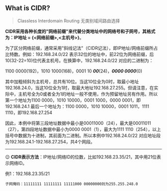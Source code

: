 ## What is CIDR?

> Classless Interdomain Routing 无类别域间路由选择

**CIDR采用各种长度的"网络前缀"来代替分类地址中的网络号和子网号，其格式为：IP地址 = {<网络前缀>,<主机号>}**。

为了区分网络前缀，通常采用"斜线记法"（CIDR记法），即IP地址/网络前缀所占比特数。例如：192.168.24.0/22 表示32位的地址中，前22位为网络前缀，后10(32-22=10)位代表主机号。在换算中，192.168.24.0/22 对应的二进制为：

1100 0000(192)，1010 1000(168)，0001 10 ***00***(24)，***0000 0000***(0)


其中加粗倾斜为主机号，总共有10位。当这10位全为0时，取最小地址192.168.24.0，当这10位全为1时，取最大地址192.168.27.255。但请注意，在实际中，主机号全为0或者全为1的地址一般不使用，作为预留地址另有作用。所以第一个地址为1100 0000，1010 10000，0001 1000，0000 0001，即192.168.24.1 最后一个地址为：1100 0000，1010 10000，0001 1011，1111 1110，即192.168.27.254

 

因此，本例中将第三段地址数据中最小是00011000（24），最大是00011011（27），第四段地址数据中最小为0000 0001（1），最大为1111 1110（254），以上括号中数据为十进制，其前面为二进制。所以本例中192.168.24.0/22 对应地址段为192.168.24.1-192.168.27.254，共4个网段。

---

:wink: **CIDR表示方法**：IP地址/网络ID的位数，比如192.168.23.35/21，其中用21位表示网络ID。

例1：192.168.23.35/21

```子网掩码：11111111 11111111 11111000 00000000则为255.255.248.0```

